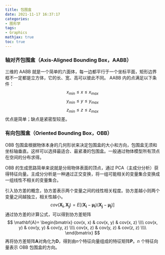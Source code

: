 ```yaml
---
title: 包围盒
date: 2021-11-17 16:37:17
categories: 
- 图形学
tags:
- Graphics
mathjax: true
toc: true
---
```


### 轴对齐包围盒（Axis-Aligned Bounding Box，AABB）

三维的 AABB 就是一个简单的六面体，每一边都平行于一个坐标平面，矩形边界框不一定都是立方体，它的长、宽、高可以彼此不同。
AABB 内的点满足以下条件：
$$x_{min} \le x \le x_{max}$$
$$y_{min} \le y \le y_{max}$$
$$z_{min} \le z \le z_{max}$$
优点是简单；缺点是紧密型较差。

### 有向包围盒（Oriented Bounding Box，OBB）

OBB 包围盒根据物体本身的几何形状来决定包围盒的大小和方向，包围盒无须和坐标轴垂直。这样可以选择最适合、最紧凑的包围盒。一般通过物体模型所有顶点在空间的分布求得。

OBB 的生成思路简单来说就是分局物体表面的顶点，通过 PCA（主成分分析）获得特征向量。主成分分析是一种通过正交变换，将一组可能相关的变量集合变换成一组线性不相关的变量集合。

引入协方差的概念，协方差表示两个变量之间的线性相关程度。协方差越小则两个变量之间越独立，相关性越小。
$$
cov(\mathbf{X_i}, \mathbf{X_j}) = E[(\mathbf{X_i} - \mathbf{\mu_i})(\mathbf{X_j} - \mathbf{\mu_j})]
$$
通过协方差的计算公式，可以得到协方差矩阵
$$
\mathbf{A}=
\begin{bmatrix}
cov(x, x) & cov(x, y) & cov(x, z) \\\\
cov(x, y) & cov(y, y) & cov(y, z) \\\\
cov(x, z) & cov(y, z) & cov(z, z) \\\\
\end{bmatrix}
$$
再将协方差矩阵$\mathbf{A}$对角化为$\mathbf{D}$，得到由$n$个特征向量组成的特征矩阵$\mathbf{P}$。$n$ 个特征向量表示 OBB 包围盒的方向。
